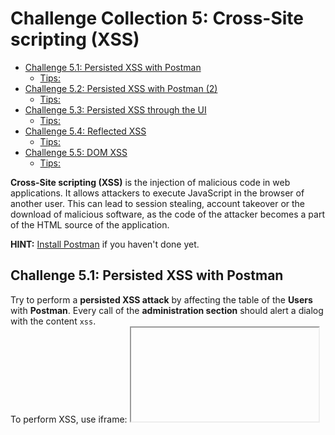 # Challenge Collection 5: Cross-Site scripting (XSS)

* [Challenge 5.1: Persisted XSS with Postman](#challenge-51-persisted-xss-with-postman)
   * [Tips:](#tips)
* [Challenge 5.2: Persisted XSS with Postman (2)](#challenge-52-persisted-xss-with-postman-2)
   * [Tips:](#tips-1)
* [Challenge 5.3: Persisted XSS through the UI](#challenge-53-persisted-xss-through-the-ui)
   * [Tips:](#tips-2)
* [Challenge 5.4: Reflected XSS](#challenge-54-reflected-xss)
   * [Tips:](#tips-3)
* [Challenge 5.5: DOM XSS](#challenge-55-dom-xss)
   * [Tips:](#tips-4)

**Cross-Site scripting (XSS)** is the injection of malicious code in web applications. It allows attackers to execute JavaScript in the browser of another user. This can lead to session stealing, account takeover or the download of malicious software, as the code of the attacker becomes a part of the HTML source of the application.  

**HINT:** [Install Postman](https://www.getpostman.com/apps) if you haven't done yet.

## Challenge 5.1: Persisted XSS with Postman
Try to perform a **persisted XSS attack** by affecting the table of the **Users** with **Postman**. Every call of the **administration section** should alert a dialog with the content `xss`.  
To perform XSS, use iframe: <code><iframe src="javascript:alert(&grave;xss&grave;)"></code>.

### Tips:

1. **Tip:** Try to interact with the **users API**.

2. **Tip:** If you have solved Challenge [2.2](https://github.com/nt-ca-aqe/developer-security-training/tree/master/Challenges/Challenge-2#challenge-22-create-an-administrator-account), you will know how to interact with the **users API**.

3. **Tip:** You have to send a **POST** call.

4. **Tip:** Consider that there are several parameters that you must pass, although the content of these parameters doesn't matter for your result.

5. **Tip:** There might be characters you must escape.


## Challenge 5.2: Persisted XSS with Postman (2)
Try to perform a **persisted XSS attack** by affecting the table of the **Products** with **Postman**. Every call containing the new product should alert a dialog with the content `xss`.  
To perform XSS, use iframe: <code><iframe src="javascript:alert(&grave;xss&grave;)"></code>

### Tips:

1. **Tip:** Try to interact with the **products API**.

2. **Tip:** The process is nearly similar to [Challenge 5.1](https://github.com/nt-ca-aqe/developer-security-training/tree/master/Challenges/Challenge-5#challenge-51-persisted-xss-with-postman), so have a look at the tips for this challenge.

3. **Tip:** Consider that you need an **authorization**.

4. **Tip:** Look about the **session token**.


## Challenge 5.3: Persisted XSS through the UI
Try to perform a **persisted XSS attack** by affecting the list of the **customer feedback**. Every call containing customer feedback should alert a dialog with the content `xss`.  
To perform XSS, use iframe: <code><iframe src="javascript:alert(&grave;xss&grave;)"></code>

### Tips:

1. **Tip:** **Customer feedback** can be given here: `http://localhost:3000/#/contact`.

2. **Tip:** You have to modify the iframe element, as the common input won't be rendered as the similar output.

3. **Tip:** While visiting sites that contain customer feedback, check the sources (tab `Inspector` in **Firefox** or tab `Elements` in **Chrome**) to recognize how the iframe element is embedded in the HTML sources.


## Challenge 5.4: Reflected XSS
Try to perform a **reflected XSS attack** by finding a suitable input field.  
To perform XSS, use iframe: <code><iframe src="javascript:alert(&grave;xss&grave;)"></code>

### Tips:

1. **Tip:** To find the suitable area, you have to log in first with any account.

2. **Tip:** Have a look at the options of the account area.


## Challenge 5.5: DOM XSS
Try to perform a **DOM-based XSS attack** by finding a suitable input field.  
To perform XSS, use iframe: <code><iframe src="javascript:alert(&grave;xss&grave;)"></code>

### Tips:

1. **Tip:** The input field you need here is not hidden at all.
